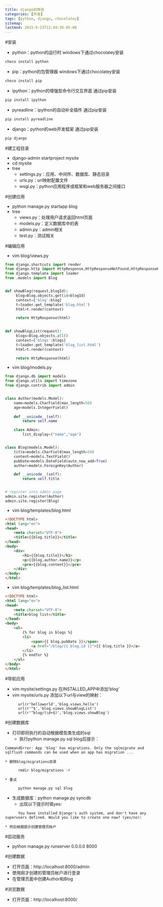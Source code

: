 ```yaml
---
title: django初体验
categories: [开发]
tags: [python, django, chocolatey]
sitemap:
lastmod: 2015-9-23T12:49:30-05:00
---
```



#安装
  * python：python的运行时
    windows下通过chocolatey安装

``` bash
choco install python
```

  * pip：python的包管理器
    windows下通过chocolatey安装

``` bash
choco install pip
```

  * ipython：python的增强型命令行交互界面
    通过pip安装

``` bash
pip install ipython
```

  * pyreadline：ipython的自动补全插件
    通过pip安装

``` bash
pip install pyreadline
```

  * django：python的web开发框架
      通过pip安装

``` bash
pip django
```

#建工程目录
  * django-admin startproject mysite
  * cd mysite
  * tree
    * settings.py：应用、中间件、数据库、静态目录
    * urls.py：url映射配置文件
    * wsgi.py：python应用程序或框架和web服务器之间接口

#创建应用
  * python manage.py startapp blog
  * tree
    * views.py：处理用户请求返回html页面
    * models.py：定义数据库中的表
    * admin.py：admin相关
    * test.py：测试相关

#编辑应用
  * vim blog/views.py

``` python
from django.shortcuts import render
from django.http import HttpResponse,HttpResponseNotFound,HttpResponseRedirect,JsonResponse,FileResponse
from django.template import loader
from .models import Blog


def showBlog(request,blogId):
     blog=Blog.objects.get(id=blogId)
     context={'blog':blog}
     t=loader.get_template('blog.html')
     html=t.render(context)

     return HttpResponse(html)
     

def showBlogList(request):
     blogs=Blog.objects.all()
     context={'blogs':blogs}
     t=loader.get_template('blog_list.html')
     html=t.render(context)

     return HttpResponse(html)
```

  * vim blog/models.py

``` python
from django.db import models
from django.utils import timezone
from django.contrib import admin


class Author(models.Model):
	name=models.CharField(max_length=50)
	age=models.IntegerField()
	
	def __unicode__(self):
		return self.name

	class Admin:
		list_display=("name","age")


class Blog(models.Model):
	title=models.CharField(max_length=50)
	content=models.TextField()
	pubDate=models.DateField(auto_now_add=True)
	author=models.ForeignKey(Author)

	def __unicode__(self):
		return self.title


# register into admin page
admin.site.register(Author)
admin.site.register(Blog)
```

  * vim blog/templates/blog.html

``` html
<!DOCTYPE html>
<html lang="en">
<head>
	<meta charset="UTF-8">
	<title>{{blog.title}}</title>
</head>
<body>
	<div>
		<h1>{{blog.title}}</h1>
		<p>{{blog.author.name}}</p>
		<pre>{{blog.content}}</pre>
	</div>
</body>
</html>
```

  * vim blog/templates/blog_list.html

``` html
<!DOCTYPE html>
<html lang="en">
<head>
	<meta charset="UTF-8">
	<title>blog list</title>
</head>
<body>
	<ul>
		{% for blog in blogs %}
		<li>
			<span>{{ blog.pubDate }}</span>
			<a href="/blog/{{ blog.id }}">{{ blog.title }}</a>
		</li>
		{% endfor %}
	</ul>
</body>
</html>
```

#导航应用
  * vim mysite/settings.py
    在INSTALLED_APP中添加‘blog’
  * vim mysite/urls.py
    添加以下url与view的映射：

```
      url(r'helloworld','blog.views.hello')
      url(r'^$','blog.views.showBlogList')
      url(r'^blog/(\d+$)','blog.views.showBlog')
```

#创建数据库
  * 打印即将执行的自动根据模型类生成的sql
    * 执行python manage.py sql blog后提示：

```
CommandError: App 'blog' has migrations. Only the sqlmigrate and sqlflush commands can be used when an app has migration ...
```

    * 删除blog/migrations目录

```
      rmdir blog/migrations -r
```

    * 重试

```
      python manage.py sql blog
```

  * 生成数据库：python manage.py syncdb
    * 出现以下提示时填yes:

```
      You have installed Django's auth system, and don't have any superusers defined. Would you like to create one now? (yes/no): 
```

    * 然后根据提示创建管理员帐户

#启动服务
  * python manage.py runserver 0.0.0.0 8000
 
#创建数据
  * 打开页面：http://localhost:8000/admin
  * 使用刚才创建的管理员帐户进行登录
  * 在管理页面中创建Author和Blog

#浏览数据
  * 打开页面：http://localhost:8000/